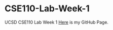 # CSE110-Lab-Week-1
UCSD CSE110 Lab Week 1
[Here](https://cbj99.github.io/CSE110-Lab-Week-1/) is my GitHub Page.

